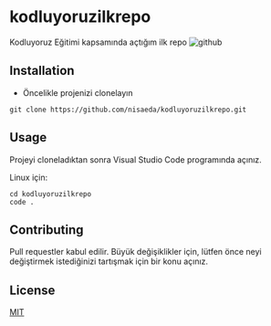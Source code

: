 # kodluyoruzilkrepo
Kodluyoruz Eğitimi kapsamında açtığım ilk repo
![github](figures/github.png)

## Installation
- Öncelikle projenizi clonelayın
```
git clone https://github.com/nisaeda/kodluyoruzilkrepo.git

```
## Usage
Projeyi cloneladıktan sonra Visual Studio Code programında açınız.

Linux için:
```
cd kodluyoruzilkrepo
code .
```
## Contributing
Pull requestler kabul edilir. Büyük değişiklikler için, lütfen önce neyi değiştirmek istediğinizi tartışmak için bir konu açınız.

## License
[MIT](https://choosealicense.com/licenses/mit/)
